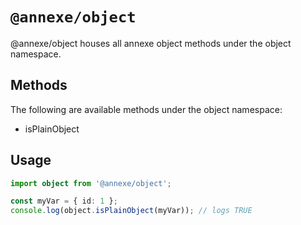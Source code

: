 # `@annexe/object`

@annexe/object houses all annexe object methods under the object namespace.

## Methods

The following are available methods under the object namespace:

- isPlainObject

## Usage

```ts
import object from '@annexe/object';

const myVar = { id: 1 };
console.log(object.isPlainObject(myVar)); // logs TRUE
```
